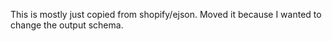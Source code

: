 This is mostly just copied from shopify/ejson. Moved it because I wanted to change the output schema.
